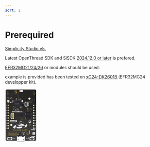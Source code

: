 ```yaml
---
sort: 1
---
```

# Prerequired

[Simplicity Studio v5.](https://www.silabs.com/developer-tools/simplicity-studio)

Latest OpenThread SDK and SiSDK [2024.12.0 or later](https://github.com/SiliconLabs/simplicity_sdk/tree/sisdk-2024.12/protocol/openthread)  is prefered.

[EFR32MG21/24/26](https://www.silabs.com/wireless/thread) or modules should be used.

example is provided has been tested on [xG24-DK2601B ](https://www.silabs.com/development-tools/wireless/efr32xg24-dev-kit?tab=overview)(EFR32MG24 developper kit).

![1736259068098](image/prerequisites/1736259068098.png)
